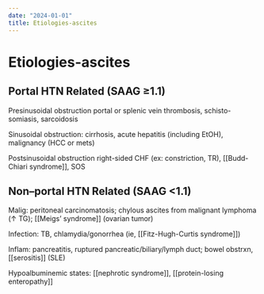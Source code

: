```yaml
---
date: "2024-01-01"
title: Etiologies-ascites
---
```


# Etiologies-ascites

## Portal HTN Related (SAAG ≥1.1)
Presinusoidal obstruction portal or splenic vein thrombosis, schisto- somiasis, sarcoidosis

Sinusoidal obstruction: cirrhosis, acute hepatitis (including EtOH), malignancy (HCC or mets)

Postsinusoidal obstruction right-sided CHF (ex: constriction, TR), [[Budd-Chiari syndrome]], SOS

## Non–portal HTN Related (SAAG <1.1)
Malig: peritoneal carcinomatosis; chylous ascites from malignant lymphoma (↑ TG); [[Meigs’ syndrome]] (ovarian tumor)

Infection: TB, chlamydia/gonorrhea (ie, [[Fitz-Hugh-Curtis syndrome]])

Inflam: pancreatitis, ruptured pancreatic/biliary/lymph duct; bowel obstrxn, [[serositis]] (SLE)

Hypoalbuminemic states: [[nephrotic syndrome]], [[protein-losing enteropathy]]

